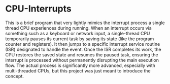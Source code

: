 # CPU-Interrupts

This is a brief program that very lightly mimics the interrupt process a single thread CPU experiences during running. When an interrupt occurs via something such as a keyboard or network input, a single-thread CPU temporarily pauses its current task by saving its state (like the program counter and registers). It then jumps to a specific interrupt service routine (ISR) designated to handle the event. Once the ISR completes its work, the CPU restores the saved state and resumes the paused task, ensuring the interrupt is processed without permanently disrupting the main execution flow. The actual process is significantly more advanced, especially with multi-threaded CPUs, but this project was just meant to introduce the concept. 
